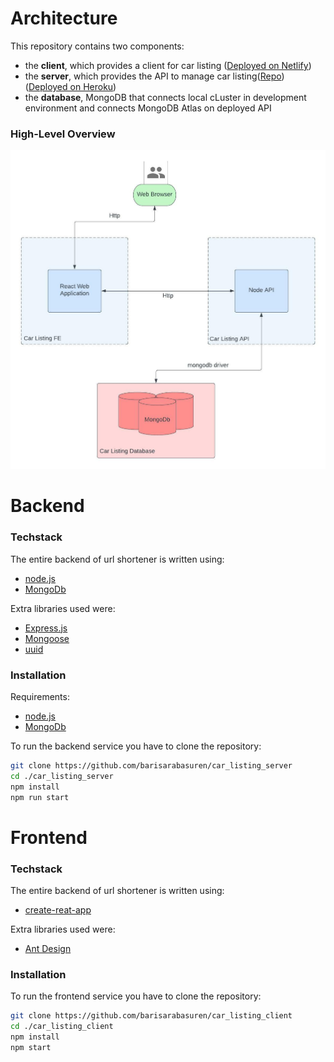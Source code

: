 # Architecture

This repository contains two components:
* the **client**, which provides a client for car listing ([Deployed on Netlify](https://car-listing-umut.netlify.app/))
* the **server**, which provides the API to manage car listing([Repo](https://github.com/barisarabasuren/car_listing_server))([Deployed on Heroku](https://guarded-caverns-65239.herokuapp.com/))
* the **database**, MongoDB that connects local cLuster in development environment and connects MongoDB Atlas on deployed API

### High-Level Overview
![Architecture](./architecture.jpeg?raw=true)

# Backend

### Techstack
The entire backend of url shortener is written using:
- [node.js](https://nodejs.org/en/)
- [MongoDb](https://www.mongodb.com/try/download/community)


Extra libraries used were:
- [Express.js](https://expressjs.com/)
- [Mongoose](https://mongoosejs.com/)
- [uuid](https://github.com/uuidjs/uuid/)

### Installation
Requirements:
* [node.js](https://nodejs.org/en/)
* [MongoDb](https://www.mongodb.com/try/download/community)

To run the backend service you have to clone the repository:
```zsh
git clone https://github.com/barisarabasuren/car_listing_server
cd ./car_listing_server
npm install
npm run start
```
# Frontend

### Techstack
The entire backend of url shortener is written using:
- [create-reat-app](https://create-react-app.dev/)


Extra libraries used were:
- [Ant Design](https://ant.design/)

### Installation

To run the frontend service you have to clone the repository:
```zsh
git clone https://github.com/barisarabasuren/car_listing_client
cd ./car_listing_client
npm install
npm start
```
